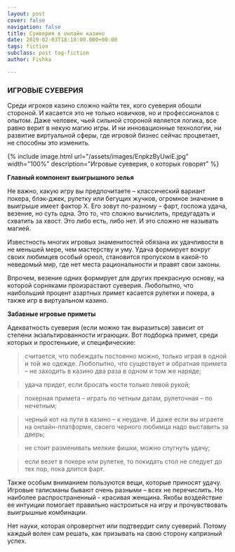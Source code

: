 ```yaml
---
layout: post
cover: false
navigation: false
title: Суиверия в онлайн казино
date: 2019-02-03T18:18:00.000+00:00
tags: fiction
subclass: post tag-fiction
author: Fishka

---
```

### ИГРОВЫЕ СУЕВЕРИЯ

Среди игроков казино сложно найти тех, кого суеверия обошли стороной. И касается это не только новичков, но и профессионалов с опытом. Даже человек, чьей сильной стороной является логика, все равно верит в некую магию игры. И ни инновационные технологии, ни развитие виртуальной сферы, где игровой бизнес сейчас процветает, не способны это изменить.

{% include image.html url="/assets/images/EnpkzByUwiE.jpg" width="100%" description="Игровые суеверия, о которых говорят" %}

**Главный компонент выигрышного зелья**

Не важно, какую игру вы предпочитаете – классический вариант покера, блэк-джек, рулетку или бегущих жучков, огромное значение в выигрыше имеет фактор Х. Его зовут по-разному – фарт, госпожа удача, везение, но суть одна. Это то, что сложно вычислить, предугадать и схватить за хвост. Это либо есть, либо нет. И это сложно не называть магией.

Известность многих игровых знаменитостей обязана их удачливости в не меньшей мере, чем мастерству и уму. Удача формирует вокруг своих любимцев особый ореол, становится пропуском в какой-то неведомый мир, где нет места рациональности и правят свои законы.

Впрочем, везение одних формирует для других прекрасную основу, на которой сорняками произрастают суеверия. Любопытно, что наибольший процент азартных примет касается рулетки и покера, а также игр в виртуальном казино.

**Забавные игровые приметы**

Адекватность суеверия (если можно так выразиться) зависит от степени экзальтированности играющих. Вот подборка примет, среди которых и простенькие, и специфические:

> считается, что побеждать постоянно можно, только играя в одной и той же одежде. Любопытно, что существует и обратная примета – не заходить в казино два раза в одном и том же наряде;

> удача придет, если бросать кости только левой рукой;

> покерная примета – играть по четным датам, рулеточная – по нечетным;

> черный кот на пути в казино – к неудаче. И даже если вы играете на онлайн-платформе, своего черного любимца надо выставить за дверь;

> не стоит разменивать мелкие фишки, можно спугнуть удачу;

> если везет в покере или рулетке, то покидать стол не следует до тех пор, пока длится фарт.

Также особым вниманием пользуются вещи, которые приносят удачу. Игровые талисманы бывают очень разными – всех не перечислить. Но наиболее распространенный - красивая женщина. Якобы воздействие ее интуиции помогает правильно настроиться на игру и прочувствовать выигрышные комбинации.

Нет науки, которая опровергнет или подтвердит силу суеверий. Потому каждый волен сам решать, как призывать на свою сторону капризный успех.